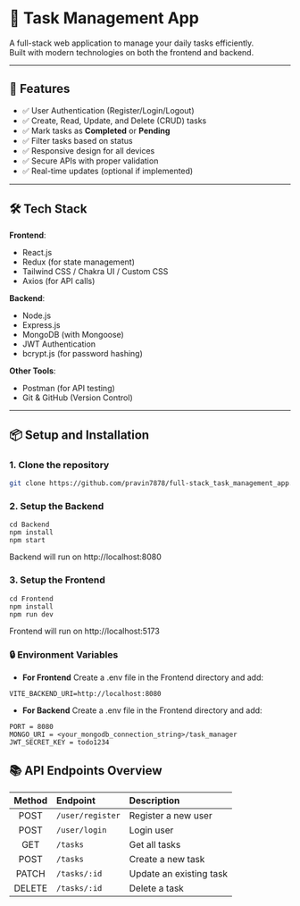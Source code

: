 # 📝 Task Management App

A full-stack web application to manage your daily tasks efficiently.  
Built with modern technologies on both the frontend and backend.

---

## 🚀 Features

- ✅ User Authentication (Register/Login/Logout)
- ✅ Create, Read, Update, and Delete (CRUD) tasks
- ✅ Mark tasks as **Completed** or **Pending**
- ✅ Filter tasks based on status
- ✅ Responsive design for all devices
- ✅ Secure APIs with proper validation
- ✅ Real-time updates (optional if implemented)

---

## 🛠️ Tech Stack

**Frontend**:
- React.js
- Redux (for state management)
- Tailwind CSS / Chakra UI / Custom CSS
- Axios (for API calls)

**Backend**:
- Node.js
- Express.js
- MongoDB (with Mongoose)
- JWT Authentication
- bcrypt.js (for password hashing)

**Other Tools**:
- Postman (for API testing)
- Git & GitHub (Version Control)

---


## 📦 Setup and Installation

### 1. Clone the repository

```bash
git clone https://github.com/pravin7878/full-stack_task_management_app.git
```

### 2. Setup the Backend
```
cd Backend
npm install
npm start
```
Backend will run on http://localhost:8080

### 3. Setup the Frontend
``` 
cd Frontend
npm install
npm run dev
```
Frontend will run on http://localhost:5173

### 🔒 Environment Variables
- **For Frontend**
Create a .env file in the Frontend directory and add:
```
VITE_BACKEND_URI=http://localhost:8080
```

- **For Backend**
Create a .env file in the Frontend directory and add:
```
PORT = 8080
MONGO_URI = <your_mongodb_connection_string>/task_manager
JWT_SECRET_KEY = todo1234
```


## 📚 API Endpoints Overview

| Method | Endpoint          | Description              |
|:------:|:------------------|:--------------------------|
| POST   | `/user/register` | Register a new user      |
| POST   | `/user/login`    | Login user               |
| GET    | `/tasks`         | Get all tasks            |
| POST   | `/tasks`         | Create a new task        |
| PATCH  | `/tasks/:id`     | Update an existing task  |
| DELETE | `/tasks/:id`     | Delete a task            |



